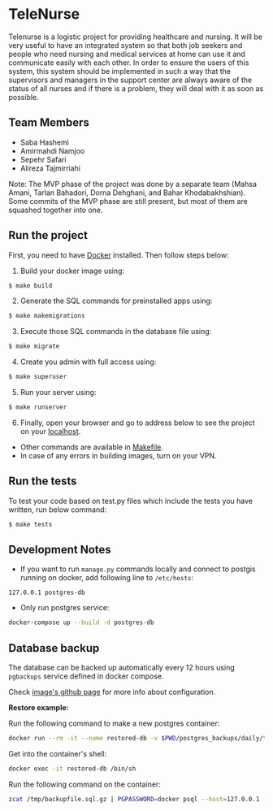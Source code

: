 # TeleNurse

Telenurse is a logistic project for providing healthcare and nursing.
It will be very useful to have an integrated system so that both job seekers and people who need nursing and medical services at home can use it and communicate easily with each other. In order to ensure the users of this system, this system should be implemented in such a way that the supervisors and managers in the support center are always aware of the status of all nurses and if there is a problem, they will deal with it as soon as possible.

## Team Members

- Saba Hashemi
- Amirmahdi Namjoo
- Sepehr Safari
- Alireza Tajmirriahi

Note: The MVP phase of the project was done by a separate team (Mahsa Amani, Tarlan Bahadori, Dorna Dehghani, and Bahar Khodabakhshian). Some commits of the MVP phase are still present, but most of them are squashed together into one.


## Run the project

First, you need to have [Docker](https://docs.docker.com/get-docker/) installed. Then follow steps below:

1. Build your docker image using:

```sh
$ make build
```

2. Generate the SQL commands for preinstalled apps using:

```sh
$ make makemigrations
```

3. Execute those SQL commands in the database file using:

```sh
$ make migrate
```

4. Create you admin with full access using:

```sh
$ make superuser
```

5. Run your server using:

```sh
$ make runserver
```

6. Finally, open your browser and go to address below to see the project on your [localhost](http://127.0.0.1:8000).

- Other commands are available in [Makefile](Makefile).
- In case of any errors in building images, turn on your VPN.

## Run the tests

To test your code based on test.py files which include the tests you have written, run below command:

```sh
$ make tests
```

## Development Notes

- If you want to run `manage.py` commands locally and connect to postgis running on docker, add following line to `/etc/hosts`:

```
127.0.0.1 postgres-db
```

- Only run postgres service:

```sh
docker-compose up --build -d postgres-db
```

## Database backup

The database can be backed up automatically every 12 hours using `pgbackups` service defined in docker compose.

Check [image's github page](https://github.com/prodrigestivill/docker-postgres-backup-local) for more info about configuration.

**Restore example:**

Run the following command to make a new postgres container:

```sh
docker run --rm -it --name restored-db -v $PWD/postgres_backups/daily/telenurse-20220103-143546.sql.gz:/tmp/backupfile.sql.gz kartoza/postgis:12.1 
```

Get into the container's shell:

```sh
docker exec -it restored-db /bin/sh 
```

Run the following command on the container:

```sh
zcat /tmp/backupfile.sql.gz | PGPASSWORD=docker psql --host=127.0.0.1 --port=5432 --username=docker --dbname=postgres
```



